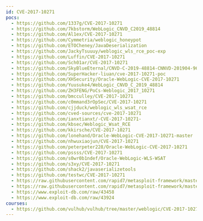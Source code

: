 ```yaml
---
id: CVE-2017-10271
pocs:
  - https://github.com/1337g/CVE-2017-10271
  - https://github.com/7kbstorm/WebLogic_CNVD_C2019_48814
  - https://github.com/Al1ex/CVE-2017-10271
  - https://github.com/Cymmetria/weblogic_honeypot
  - https://github.com/ETOCheney/JavaDeserialization
  - https://github.com/JackyTsuuuy/weblogic_wls_rce_poc-exp
  - https://github.com/Luffin/CVE-2017-10271
  - https://github.com/Sch01ar/CVE-2017-10271
  - https://github.com/SkyBlueEternal/CNVD-C-2019-48814-CNNVD-201904-961
  - https://github.com/SuperHacker-liuan/cve-2017-10271-poc
  - https://github.com/XHSecurity/Oracle-WebLogic-CVE-2017-10271
  - https://github.com/Yuusuke4/WebLogic_CNVD_C_2019_48814
  - https://github.com/ZH3FENG/PoCs-Weblogic_2017_10271
  - https://github.com/bmcculley/CVE-2017-10271
  - https://github.com/c0mmand3rOpSec/CVE-2017-10271
  - https://github.com/cjjduck/weblogic_wls_wsat_rce
  - https://github.com/cved-sources/cve-2017-10271
  - https://github.com/ianxtianxt/-CVE-2017-10271-
  - https://github.com/kbsec/Weblogic_Wsat_RCE
  - https://github.com/kkirsche/CVE-2017-10271
  - https://github.com/lonehand/Oracle-WebLogic-CVE-2017-10271-master
  - https://github.com/nhwuxiaojun/CVE-2017-10271
  - https://github.com/peterpeter228/Oracle-WebLogic-CVE-2017-10271
  - https://github.com/pssss/CVE-2017-10271
  - https://github.com/s0wr0b1ndef/Oracle-WebLogic-WLS-WSAT
  - https://github.com/s3xy/CVE-2017-10271
  - https://github.com/shack2/javaserializetools
  - https://github.com/testwc/CVE-2017-10271
  - https://raw.githubusercontent.com/rapid7/metasploit-framework/master/modules/exploits/multi/http/oracle_weblogic_wsat_deserialization_rce.rb
  - https://raw.githubusercontent.com/rapid7/metasploit-framework/master/modules/exploits/multi/misc/weblogic_deserialize_asyncresponseservice.rb
  - https://www.exploit-db.com/raw/43458
  - https://www.exploit-db.com/raw/43924
courses:
  - https://github.com/vulhub/vulhub/tree/master/weblogic/CVE-2017-10271
---
```

